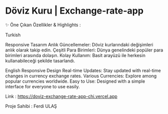 # Döviz Kuru | Exchange-rate-app



✨ Öne Çıkan Özellikler & Highlights :

Turkish

Responsive Tasarım
Anlık Güncellemeler: Döviz kurlarındaki değişimleri anlık olarak takip edin.
Çeşitli Para Birimleri: Dünya genelindeki popüler para birimleri arasında dolaşın.
Kolay Kullanım: Basit arayüzü ile herkesin kullanabileceği şekilde tasarlandı.

English
Responsive Design
Real-time Updates: Stay updated with real-time changes in currency exchange rates.
Various Currencies: Explore among popular currencies worldwide.
Easy to Use: Designed with a simple interface for everyone to use easily.

 Link : https://doviz-exchange-rate-app-chi.vercel.app


Proje Sahibi : Ferdi ULAŞ
